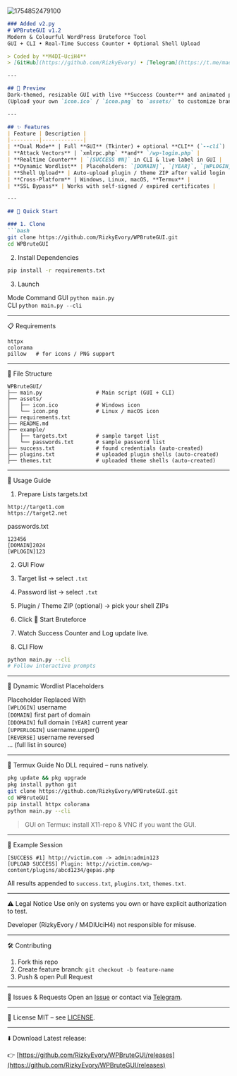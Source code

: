 ![1754852479100](https://github.com/user-attachments/assets/77bd6e9d-7a7c-4e7a-b03c-7b0c9ad4a2be)
```markdown
### Added v2.py
# WPBruteGUI v1.2  
Modern & Colourful WordPress Bruteforce Tool  
GUI + CLI • Real-Time Success Counter • Optional Shell Upload

> Coded by **M4DI~UciH4**  
> [GitHub](https://github.com/RizkyEvory) • [Telegram](https://t.me/madiganzz)

---

## 📸 Preview
Dark-themed, resizable GUI with live **Success Counter** and animated progress-bar.  
(Upload your own `icon.ico` / `icon.png` to `assets/` to customize branding.)

---

## ✨ Features
| Feature | Description |
|---------|-------------|
| **Dual Mode** | Full **GUI** (Tkinter) + optional **CLI** (`--cli`) |
| **Attack Vectors** | `xmlrpc.php` **and** `/wp-login.php` |
| **Realtime Counter** | `[SUCCESS #N]` in CLI & live label in GUI |
| **Dynamic Wordlist** | Placeholders: `[DOMAIN]`, `[YEAR]`, `[WPLOGIN]`, etc. |
| **Shell Upload** | Auto-upload plugin / theme ZIP after valid login |
| **Cross-Platform** | Windows, Linux, macOS, **Termux** |
| **SSL Bypass** | Works with self-signed / expired certificates |

---

## 🚀 Quick Start

### 1. Clone
```bash
git clone https://github.com/RizkyEvory/WPBruteGUI.git
cd WPBruteGUI
```

2. Install Dependencies

```bash
pip install -r requirements.txt
```

3. Launch

Mode	Command	
GUI	`python main.py`	
CLI	`python main.py --cli`	

---

📋 Requirements

```
httpx
colorama
pillow   # for icons / PNG support
```

---

📁 File Structure

```
WPBruteGUI/
├── main.py                 # Main script (GUI + CLI)
├── assets/
│   ├── icon.ico            # Windows icon
│   └── icon.png            # Linux / macOS icon
├── requirements.txt
├── README.md
├── example/
│   ├── targets.txt         # sample target list
│   └── passwords.txt       # sample password list
├── success.txt             # found credentials (auto-created)
├── plugins.txt             # uploaded plugin shells (auto-created)
├── themes.txt              # uploaded theme shells (auto-created)
```

---

🎯 Usage Guide

1. Prepare Lists
targets.txt

```
http://target1.com
https://target2.net
```

passwords.txt

```
123456
[DOMAIN]2024
[WPLOGIN]123
```

2. GUI Flow
1. Target list → select `.txt`  
2. Password list → select `.txt`  
3. Plugin / Theme ZIP (optional) → pick your shell ZIPs  
4. Click 🚀 Start Bruteforce  
5. Watch Success Counter and Log update live.

3. CLI Flow

```bash
python main.py --cli
# Follow interactive prompts
```

---

🔐 Dynamic Wordlist Placeholders

Placeholder	Replaced With	
`[WPLOGIN]`	username	
`[DOMAIN]`	first part of domain	
`[DDOMAIN]`	full domain	
`[YEAR]`	current year	
`[UPPERLOGIN]`	username.upper()	
`[REVERSE]`	username reversed	
… (full list in source)	

---

📱 Termux Guide
No DLL required – runs natively.

```bash
pkg update && pkg upgrade
pkg install python git
git clone https://github.com/RizkyEvory/WPBruteGUI.git
cd WPBruteGUI
pip install httpx colorama
python main.py --cli
```

> GUI on Termux: install X11-repo & VNC if you want the GUI.

---

🧪 Example Session

```
[SUCCESS #1] http://victim.com -> admin:admin123
[UPLOAD SUCCESS] Plugin: http://victim.com/wp-content/plugins/abcd1234/gepas.php
```

All results appended to `success.txt`, `plugins.txt`, `themes.txt`.

---

⚠️ Legal Notice
Use only on systems you own or have explicit authorization to test.

Developer (RizkyEvory / M4DIUciH4) not responsible for misuse.

---

🛠️ Contributing
1. Fork this repo  
2. Create feature branch: `git checkout -b feature-name`  
3. Push & open Pull Request

---

🐛 Issues & Requests
Open an [Issue](https://github.com/RizkyEvory/WPBruteGUI/issues) or contact via [Telegram](https://t.me/madiganz).

---

📜 License
MIT – see [LICENSE](LICENSE).

---

⬇️ Download
Latest release:

👉 [https://github.com/RizkyEvory/WPBruteGUI/releases](https://github.com/RizkyEvory/WPBruteGUI/releases)

```
